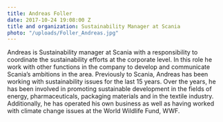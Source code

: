 ```yaml
---
title: Andreas Foller
date: 2017-10-24 19:08:00 Z
title and organization: Sustainability Manager at Scania
photo: "/uploads/Foller_Andreas.jpg"
---
```


Andreas is Sustainability manager at Scania with a responsibility to coordinate the sustainability efforts at the corporate level. In this role he work with other functions in the company to develop and communicate Scania’s ambitions in the area. Previously to Scania, Andreas has been working with sustainability issues for the last 15 years. Over the years, he has been involved in promoting sustainable development in the fields of energy, pharmaceuticals, packaging materials and in the textile industry. Additionally, he has operated his own business as well as having worked with climate change issues at the World Wildlife Fund, WWF.